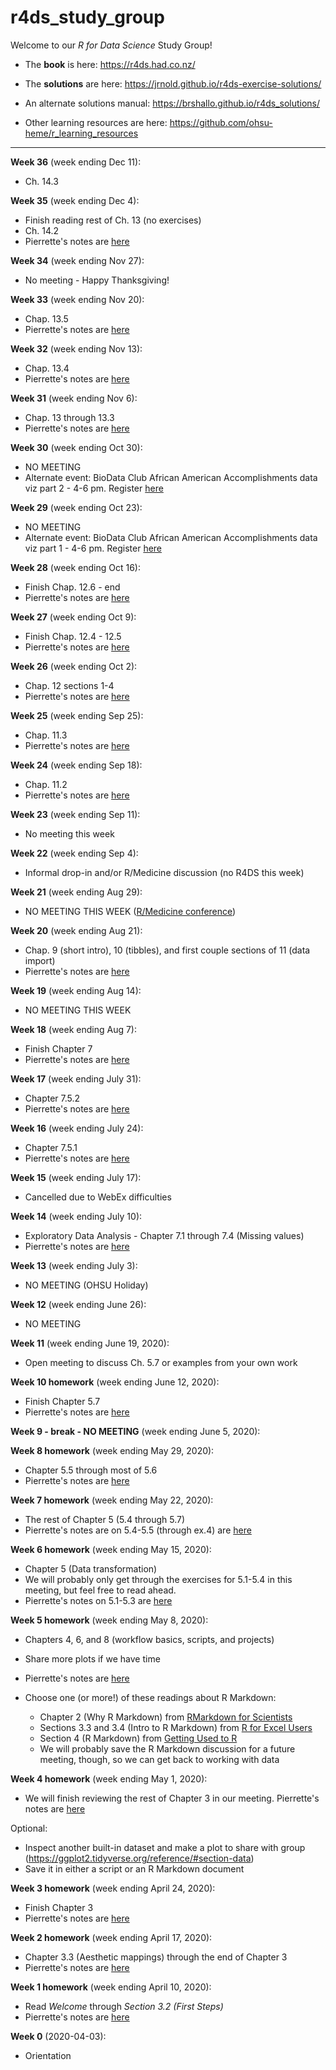 # r4ds_study_group

Welcome to our *R for Data Science* Study Group!

* The **book** is here: https://r4ds.had.co.nz/
* The **solutions** are here: https://jrnold.github.io/r4ds-exercise-solutions/
* An alternate solutions manual: https://brshallo.github.io/r4ds_solutions/

* Other learning resources are here: https://github.com/ohsu-heme/r_learning_resources

---
**Week 36** (week ending Dec 11):

* Ch. 14.3

**Week 35** (week ending Dec 4):

* Finish reading rest of Ch. 13 (no exercises)
* Ch. 14.2
* Pierrette's notes are [here](https://github.com/ohsu-heme/r4ds_study_group/blob/master/r4ds_week35.md)

**Week 34** (week ending Nov 27):

* No meeting - Happy Thanksgiving! 

**Week 33** (week ending Nov 20):

* Chap. 13.5
* Pierrette's notes are [here](https://github.com/ohsu-heme/r4ds_study_group/blob/master/r4ds_week33.md)

**Week 32** (week ending Nov 13):

* Chap. 13.4 
* Pierrette's notes are [here](https://github.com/ohsu-heme/r4ds_study_group/blob/master/r4ds_week32.md)

**Week 31** (week ending Nov 6):

* Chap. 13 through 13.3
* Pierrette's notes are [here](https://github.com/ohsu-heme/r4ds_study_group/blob/master/r4ds_week31.md)

**Week 30** (week ending Oct 30):

* NO MEETING
* Alternate event: BioData Club African American Accomplishments data viz part 2 - 4-6 pm. Register [here](https://ohsu.ca1.qualtrics.com/jfe/form/SV_0TYUu2Gkg0vqIlf)

**Week 29** (week ending Oct 23):

* NO MEETING
* Alternate event: BioData Club African American Accomplishments data viz part 1 - 4-6 pm. Register [here](https://ohsu.ca1.qualtrics.com/jfe/form/SV_6E8CSaqFE7gez9b) 

**Week 28** (week ending Oct 16):

* Finish Chap. 12.6 - end
* Pierrette's notes are [here](https://github.com/ohsu-heme/r4ds_study_group/blob/master/r4ds_week28.md)

**Week 27** (week ending Oct 9):

* Finish Chap. 12.4 - 12.5
* Pierrette's notes are [here](https://github.com/ohsu-heme/r4ds_study_group/blob/master/r4ds_week27.md)

**Week 26** (week ending Oct 2):

* Chap. 12 sections 1-4
* Pierrette's notes are [here](https://github.com/ohsu-heme/r4ds_study_group/blob/master/r4ds_week26.md)

**Week 25** (week ending Sep 25):

* Chap. 11.3
* Pierrette's notes are [here](https://github.com/ohsu-heme/r4ds_study_group/blob/master/r4ds_week25.md)

**Week 24** (week ending Sep 18):

* Chap. 11.2
* Pierrette's notes are [here](https://github.com/ohsu-heme/r4ds_study_group/blob/master/r4ds_week24.md)

**Week 23** (week ending Sep 11):

* No meeting this week

**Week 22** (week ending Sep 4):

* Informal drop-in and/or R/Medicine discussion (no R4DS this week)

**Week 21** (week ending Aug 29):

* NO MEETING THIS WEEK ([R/Medicine conference](https://events.linuxfoundation.org/r-medicine/program/schedule/))

**Week 20** (week ending Aug 21):

* Chap. 9 (short intro), 10 (tibbles), and first couple sections of 11 (data import)
* Pierrette's notes are [here](https://github.com/ohsu-heme/r4ds_study_group/blob/master/r4ds_week20.md)

**Week 19** (week ending Aug 14):

* NO MEETING THIS WEEK

**Week 18** (week ending Aug 7):

* Finish Chapter 7
* Pierrette's notes are [here](https://github.com/ohsu-heme/r4ds_study_group/blob/master/r4ds_week18.md)

**Week 17** (week ending July 31):

* Chapter 7.5.2
* Pierrette's notes are [here](https://github.com/ohsu-heme/r4ds_study_group/blob/master/r4ds_week16.md)

**Week 16** (week ending July 24):

* Chapter 7.5.1
* Pierrette's notes are [here](https://github.com/ohsu-heme/r4ds_study_group/blob/master/r4ds_week15.md)

**Week 15** (week ending July 17):

* Cancelled due to WebEx difficulties

**Week 14** (week ending July 10):

* Exploratory Data Analysis - Chapter 7.1 through 7.4 (Missing values)
* Pierrette's notes are [here](https://github.com/ohsu-heme/r4ds_study_group/blob/master/r4ds_week14.md)

**Week 13** (week ending July 3):

* NO MEETING (OHSU Holiday)

**Week 12** (week ending June 26):

* NO MEETING

**Week 11** (week ending June 19, 2020):

* Open meeting to discuss Ch. 5.7 or examples from your own work 

**Week 10 homework** (week ending June 12, 2020):

* Finish Chapter 5.7
* Pierrette's notes are [here](https://github.com/ohsu-heme/r4ds_study_group/blob/master/r4ds_week10.md)

**Week 9 - break - NO MEETING** (week ending June 5, 2020):

**Week 8 homework** (week ending May 29, 2020):

* Chapter 5.5 through most of 5.6
* Pierrette's notes are [here](https://github.com/ohsu-heme/r4ds_study_group/blob/master/r4ds_week8.md)

**Week 7 homework** (week ending May 22, 2020):

* The rest of Chapter 5 (5.4 through 5.7)
* Pierrette's notes are on 5.4-5.5 (through ex.4) are [here](https://github.com/ohsu-heme/r4ds_study_group/blob/master/r4ds_week7.md)

**Week 6 homework** (week ending May 15, 2020):

* Chapter 5 (Data transformation)
* We will probably only get through the exercises for 5.1-5.4 in this meeting, but feel free to read ahead.
* Pierrette's notes on 5.1-5.3 are [here](https://github.com/ohsu-heme/r4ds_study_group/blob/master/r4ds_week6.md)

**Week 5 homework** (week ending May 8, 2020):

* Chapters 4, 6, and 8 (workflow basics, scripts, and projects)
* Share more plots if we have time
* Pierrette's notes are [here](https://github.com/ohsu-heme/r4ds_study_group/blob/master/r4ds_week5.md)

* Choose one (or more!) of these readings about R Markdown:
  * Chapter 2 (Why R Markdown) from [RMarkdown for Scientists](https://rmd4sci.njtierney.com/why-rmarkdown.html)
  * Sections 3.3 and 3.4 (Intro to R Markdown) from [R for Excel Users](https://rstudio-conf-2020.github.io/r-for-excel/rstudio.html#intro-to-rmarkdown)
  * Section 4 (R Markdown) from [Getting Used to R](https://ismayc.github.io/rbasics-book/4-rmarkdown.html)
  * We will probably save the R Markdown discussion for a future meeting, though, so we can get back to working with data

**Week 4 homework** (week ending May 1, 2020):

* We will finish reviewing the rest of Chapter 3 in our meeting. Pierrette's notes are [here](https://github.com/ohsu-heme/r4ds_study_group/blob/master/r4ds_week4.md)

Optional:

* Inspect another built-in dataset and make a plot to share with group (https://ggplot2.tidyverse.org/reference/#section-data)
* Save it in either a script or an R Markdown document

**Week 3 homework** (week ending April 24, 2020):

* Finish Chapter 3
* Pierrette's notes are [here](https://github.com/ohsu-heme/r4ds_study_group/blob/master/r4ds_week3.md)

**Week 2 homework** (week ending April 17, 2020):

* Chapter 3.3 (Aesthetic mappings) through the end of Chapter 3
* Pierrette's notes are [here](https://github.com/ohsu-heme/r4ds_study_group/blob/master/r4ds_week2.md)

**Week 1 homework** (week ending April 10, 2020):

* Read *Welcome* through *Section 3.2 (First Steps)*
* Pierrette's notes are [here](https://github.com/ohsu-heme/r4ds_study_group/blob/master/r4ds_week1.md)  
  
**Week 0** (2020-04-03):

* Orientation
